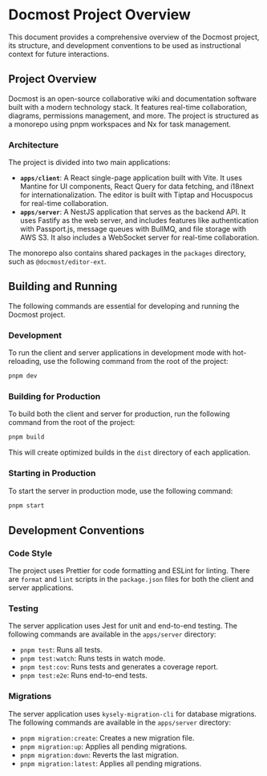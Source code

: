 # Docmost Project Overview

This document provides a comprehensive overview of the Docmost project, its structure, and development conventions to be used as instructional context for future interactions.

## Project Overview

Docmost is an open-source collaborative wiki and documentation software built with a modern technology stack. It features real-time collaboration, diagrams, permissions management, and more. The project is structured as a monorepo using pnpm workspaces and Nx for task management.

### Architecture

The project is divided into two main applications:

*   **`apps/client`**: A React single-page application built with Vite. It uses Mantine for UI components, React Query for data fetching, and i18next for internationalization. The editor is built with Tiptap and Hocuspocus for real-time collaboration.
*   **`apps/server`**: A NestJS application that serves as the backend API. It uses Fastify as the web server, and includes features like authentication with Passport.js, message queues with BullMQ, and file storage with AWS S3. It also includes a WebSocket server for real-time collaboration.

The monorepo also contains shared packages in the `packages` directory, such as `@docmost/editor-ext`.

## Building and Running

The following commands are essential for developing and running the Docmost project.

### Development

To run the client and server applications in development mode with hot-reloading, use the following command from the root of the project:

```bash
pnpm dev
```

### Building for Production

To build both the client and server for production, run the following command from the root of the project:

```bash
pnpm build
```

This will create optimized builds in the `dist` directory of each application.

### Starting in Production

To start the server in production mode, use the following command:

```bash
pnpm start
```

## Development Conventions

### Code Style

The project uses Prettier for code formatting and ESLint for linting. There are `format` and `lint` scripts in the `package.json` files for both the client and server applications.

### Testing

The server application uses Jest for unit and end-to-end testing. The following commands are available in the `apps/server` directory:

*   `pnpm test`: Runs all tests.
*   `pnpm test:watch`: Runs tests in watch mode.
*   `pnpm test:cov`: Runs tests and generates a coverage report.
*   `pnpm test:e2e`: Runs end-to-end tests.

### Migrations

The server application uses `kysely-migration-cli` for database migrations. The following commands are available in the `apps/server` directory:

*   `pnpm migration:create`: Creates a new migration file.
*   `pnpm migration:up`: Applies all pending migrations.
*   `pnpm migration:down`: Reverts the last migration.
*   `pnpm migration:latest`: Applies all pending migrations.
